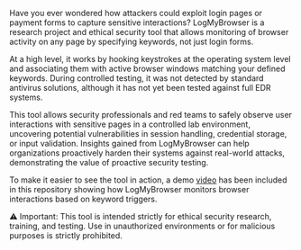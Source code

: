 Have you ever wondered how attackers could exploit login pages or payment forms to capture sensitive interactions? LogMyBrowser is a research project and ethical security tool that allows monitoring of browser activity on any page by specifying keywords, not just login forms.

At a high level, it works by hooking keystrokes at the operating system level and associating them with active browser windows matching your defined keywords. During controlled testing, it was not detected by standard antivirus solutions, although it has not yet been tested against full EDR systems.

This tool allows security professionals and red teams to safely observe user interactions with sensitive pages in a controlled lab environment, uncovering potential vulnerabilities in session handling, credential storage, or input validation. Insights gained from LogMyBrowser can help organizations proactively harden their systems against real-world attacks, demonstrating the value of proactive security testing.

To make it easier to see the tool in action, a demo [video](./LogMyBrowser-Demo.mp4) has been included in this repository showing how LogMyBrowser monitors browser interactions based on keyword triggers.

⚠️ Important: This tool is intended strictly for ethical security research, training, and testing. Use in unauthorized environments or for malicious purposes is strictly prohibited.

